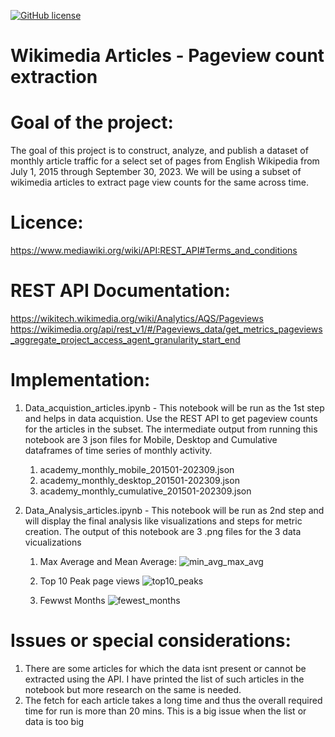 
[![GitHub license](https://img.shields.io/github/license/ishank09/data-512-homework_1)](https://github.com/ishank09/data-512-homework_1/blob/main/LICENSE)

# Wikimedia Articles - Pageview count extraction

# Goal of the project:
The goal of this project is to construct, analyze, and publish a dataset of monthly article traffic for a select set of pages from English Wikipedia from July 1, 2015 through September 30, 2023. We will be using a subset of wikimedia articles to extract page view counts for the same across time.

# Licence: 
https://www.mediawiki.org/wiki/API:REST_API#Terms_and_conditions

# REST API Documentation: 
https://wikitech.wikimedia.org/wiki/Analytics/AQS/Pageviews
https://wikimedia.org/api/rest_v1/#/Pageviews_data/get_metrics_pageviews_aggregate_project_access_agent_granularity_start_end

# Implementation:

1. Data_acquistion_articles.ipynb - This notebook will be run as the 1st step and helps in data acquistion. Use the REST API to get pageview counts for the articles in the subset. The intermediate output from running this notebook are 3 json files for Mobile, Desktop and Cumulative dataframes of time series of monthly activity.

   1. academy_monthly_mobile_201501-202309.json
   2. academy_monthly_desktop_201501-202309.json
   3. academy_monthly_cumulative_201501-202309.json

2. Data_Analysis_articles.ipynb - This notebook will be run as 2nd step and will display the final analysis like visualizations and steps for metric creation. The output of this notebook are 3 .png files for the 3 data vicualizations

   1. Max Average and Mean Average:
      ![min_avg_max_avg](https://github.com/neelshah2302/data-512-homework_1/assets/122260079/21baf290-1bae-4acf-b04c-63b6bf8ed34e)

   2. Top 10 Peak page views
      ![top10_peaks](https://github.com/neelshah2302/data-512-homework_1/assets/122260079/42936a60-cbec-409d-85ce-3f914ad69f3b)

   3. Fewwst Months
      ![fewest_months](https://github.com/neelshah2302/data-512-homework_1/assets/122260079/72ba8fc4-a30a-4f11-b235-085a6e65f4ce)


# Issues or special considerations:

1. There are some articles for which the data isnt present or cannot be extracted using the API. I have printed the list of such articles in the notebook but more research on the same is needed.
2. The fetch for each article takes a long time and thus the overall required time for run is more than 20 mins. This is a big issue when the list or data is too big
